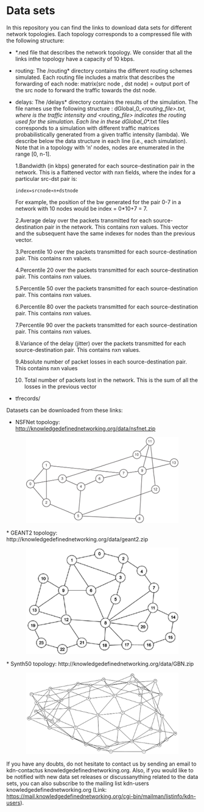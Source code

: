 # Data sets

In this repository you can find the links to download data sets for different network topologies. Each topology corresponds to a compressed file with the following structure:

* *.ned file that describes the network topology. We consider that all the links inthe topology have a capacity of 10 kbps.

* routing: The /routing* directory contains the different routing schemes simulated. Each routing file includes a matrix that describes the forwarding of each node: matrix(src node , dst node) = output port of the src node to forward the traffic towards the dst node.

* delays: The /delays* directory contains the results of the simulation. The file names use the following structure : dGlobal_0_<lambda>_<routing_file>.txt, where <lambda> is the traffic intensity and <routing_file> indicates the routing used for the simulation. Each line in these dGlobal_0_*.txt files corresponds to a simulation with different traffic matrices probabilistically generated from a given traffic intensity (lambda). We describe below the data structure in each line (i.e., each simulation). Note that in a topology with ‘n’ nodes, nodes are enumerated in the range [0, n-1].
  
  1.Bandwidth (in kbps) generated for each source-destination pair in the network. This is a flattened vector with nxn fields, where the index for a particular src-dst pair is:
  
      index=srcnode∗n+dstnode
      
  For example, the position of the bw generated for the pair 0-7 in a network with 10 nodes would be index = 0*10+7 = 7.
  
  2.Average delay over the packets transmitted for each source-destination pair in the network. This contains nxn values. This vector and the subsequent have the same indexes for nodes than the previous vector.
  
  3.Percentile 10 over the packets transmitted for each source-destination pair.  This contains nxn values.
  
  4.Percentile 20 over the packets transmitted for each source-destination pair. This contains nxn values.
  
  5.Percentile 50 over the packets transmitted for each source-destination pair. This contains nxn values.
  
  6.Percentile 80 over the packets transmitted for each source-destination pair. This contains nxn values.
  
  7.Percentile 90 over the packets transmitted for each source-destination pair. This contains nxn values.
  
  8.Variance of the delay (jitter) over the packets transmitted for each source-destination pair. This contains nxn values.
  
  9.Absolute number of packet losses in each source-destination pair. This contains nxn values
  
  10. Total number of packets lost in the network. This is the sum of all the losses in the previous vector

* tfrecords/

Datasets can be downloaded from these links:

* NSFNet topology: http://knowledgedefinednetworking.org/data/nsfnet.zip  
<p align="center"> 
  <img src="/assets/nsfnet_topology.png" width="400" alt>
</p>  
* GEANT2 topology: http://knowledgedefinednetworking.org/data/geant2.zip
<p align="center"> 
  <img src="/assets/geant2_topology.png" width="400" alt>
</p>
* Synth50 topology: http://knowledgedefinednetworking.org/data/GBN.zip
<p align="center"> 
  <img src="/assets/synth50_topology.png" width="400" alt>
</p>  
  

If you have any doubts, do not hesitate to contact us by sending an email to kdn-contactus <at> knowledgedefinednetworking.org. Also, if you would like to be notified with new data set releases or discussanything related to the data sets, you can also subscribe to the mailing list kdn-users<at> knowledgedefinednetworking.org (Link: https://mail.knowledgedefinednetworking.org/cgi-bin/mailman/listinfo/kdn-users). 


